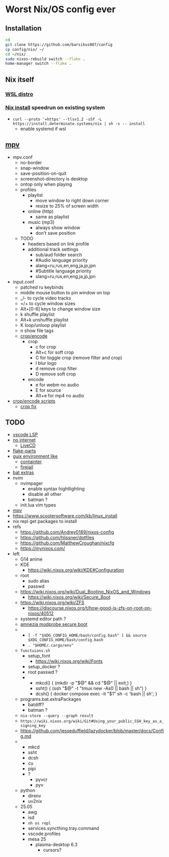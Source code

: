 # Worst Nix/OS config ever

## Installation

```bash
cd
git clone https://github.com/barsikus007/config
cp config/nix/ ~/
cd ~/nix/
sudo nixos-rebuild switch --flake .
home-manager switch --flake .
```

## Nix itself

### [WSL distro](https://nix-community.github.io/NixOS-WSL/)

### [Nix install](https://zero-to-nix.com/start/install/) speedrun on existing system

- `curl --proto '=https' --tlsv1.2 -sSf -L https://install.determinate.systems/nix | sh -s -- install`
  - enable systemd if wsl

## [mpv](.config/mpv/)

- mpv.conf
  - no-border
  - snap-window
  - save-position-on-quit
  - screenshot-directory is desktop
  - ontop only when playing
  - profiles
    - playlist
      - move window to right down corner
      - resize to 25% of screen width
    - online (http)
      - same as playlist
    - music (mp3)
      - always show window
      - don't save position
  - TODO
    - headers based on link profile
    - additional track settings
      - sub/aud folder search
      - #Audio language priority
      - alang=ru,rus,en,eng,ja,jp,jpn
      - #Subtitle language priority
      - slang=ru,rus,en,eng,ja,jp,jpn
- input.conf
  - patched ru keybinds
  - middle mouse button to pin window on top
  - _/- to cycle video tracks
  - =/+ to cycle window sizes
  - Alt+[0-6] keys to change window size
  - k shuffle playlist
  - Alt+k unshuffle playlist
  - K loop/unloop playlist
  - n show file tags
  - [crop/encode](https://github.com/occivink/mpv-scripts/blob/master/input.conf)
    - crop
      - c for crop
      - Alt+c for soft crop
      - C for toggle crop (remove filter and crop)
      - l blur logo
      - d remove crop filter
      - D remove soft crop
    - encode
      - e for webm no audio
      - E for source
      - Alt+e for mp4 no audio
- [crop/encode scripts](https://github.com/occivink/mpv-scripts)
  - [crop fix](https://github.com/occivink/mpv-scripts/pull/77/files)

## TODO

- [vscode LSP](https://github.com/nix-community/vscode-nix-ide/tree/main?tab=readme-ov-file#lsp-plugin-support)
- [no internet](https://www.reddit.com/r/NixOS/comments/mu7ryg/comment/gv4kmsk/)
  - [LiveCD](https://wiki.nixos.org/wiki/Creating_a_NixOS_live_CD)
- [flake-parts](https://nix-community.github.io/home-manager/index.xhtml#sec-flakes-flake-parts-module)
- [guix environment like](https://github.com/NixOS/nix/issues/8207)
  - [containter](https://wiki.nixos.org/wiki/NixOS_Containers)
  - [firejail](https://github.com/netblue30/firejail)
- [bat extras](https://github.com/eth-p/bat-extras)
- nvim
  - nvimpager
    - enable syntax hightlighting
    - disable all other
    - batman ?
  - init.lua vim types
- [mpv](https://wiki.nixos.org/wiki/MPV#Where_to_get_scripts)
- <https://www.scootersoftware.com/kb/linux_install>
- nix repl get packages to install
- refs
  - <https://github.com/Andrey0189/nixos-config>
  - <https://github.com/hlissner/dotfiles>
  - <https://github.com/MatthewCroughan/nixcfg>
  - <https://mynixos.com/>
- left
  - G14 anime
  - KDE
    - <https://wiki.nixos.org/wiki/KDE#Configuration>
  - root
    - sudo alias
    - passwd
  - <https://wiki.nixos.org/wiki/Dual_Booting_NixOS_and_Windows>
    - <https://wiki.nixos.org/wiki/Secure_Boot>
  - <https://wiki.nixos.org/wiki/ZFS>
    - <https://discourse.nixos.org/t/how-good-is-zfs-on-root-on-nixos/40512>
  - systemd editor path ?
  - [amnezia modprobe secure boot](https://www.reddit.com/r/AmneziaVPN/comments/1e8fwih/amneziawg_on_nixos/)
  -
    - `[ -f "$XDG_CONFIG_HOME/bash/config.bash" ] && source $XDG_CONFIG_HOME/bash/config.bash`
    - `. "$HOME/.cargo/env"`
  - `functuions.sh`
    - setup_font
      - <https://wiki.nixos.org/wiki/Fonts>
    - setup_docker ?
    - root passwd ?
    -
      - mkcd() { (mkdir -p "$@" && cd "$@" || exit;) }
      - ssht() { (ssh "$@" -t "tmux new -As0 || bash || sh") }
      - dcsh() { docker compose exec -it "$1" sh -c 'bash || sh'; }
  - programs.bat.extraPackages
    - batdiff?
    - batman ?
  - `nix-store --query --graph result`
  - `https://wiki.nixos.org/wiki/Git#Using_your_public_SSH_key_as_a_signing_key`
  - <https://github.com/jesseduffield/lazydocker/blob/master/docs/Config.md>
  -
    - mkcd
    - ssht
    - dcsh
    - cu
    - pipi
    - ?
      - pyvcr
      - pyv
  - python
    - direnv
    - uv2nix
  - 25.05
    - awg
    - isd
    - `nh os repl`
    - services.syncthing.tray.command
    - vscode.profiles
    - mesa 25
      - plasma-desktop 6.3
        - cursors?
